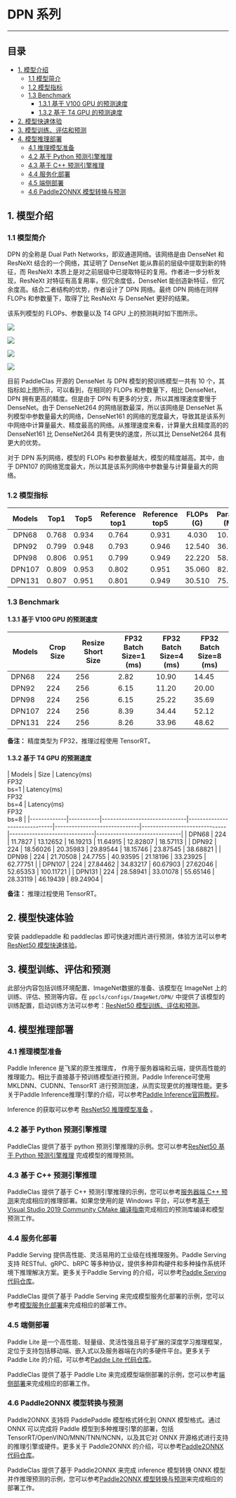 # DPN 系列
-----

## 目录

- [1. 模型介绍](#1)
    - [1.1 模型简介](#1.1)
    - [1.2 模型指标](#1.2)
    - [1.3 Benchmark](#1.3)
      - [1.3.1 基于 V100 GPU 的预测速度](#1.3.1)
      - [1.3.2 基于 T4 GPU 的预测速度](#1.3.2)
- [2. 模型快速体验](#2)
- [3. 模型训练、评估和预测](#3)
- [4. 模型推理部署](#4)
  - [4.1 推理模型准备](#4.1)
  - [4.2 基于 Python 预测引擎推理](#4.2)
  - [4.3 基于 C++ 预测引擎推理](#4.3)
  - [4.4 服务化部署](#4.4)
  - [4.5 端侧部署](#4.5)
  - [4.6 Paddle2ONNX 模型转换与预测](#4.6)

<a name='1'></a>

## 1. 模型介绍

<a name='1.1'></a>

### 1.1 模型简介

DPN 的全称是 Dual Path Networks，即双通道网络。该网络是由 DenseNet 和 ResNeXt 结合的一个网络，其证明了 DenseNet 能从靠前的层级中提取到新的特征，而 ResNeXt 本质上是对之前层级中已提取特征的复用。作者进一步分析发现，ResNeXt 对特征有高复用率，但冗余度低，DenseNet 能创造新特征，但冗余度高。结合二者结构的优势，作者设计了 DPN 网络。最终 DPN 网络在同样 FLOPs 和参数量下，取得了比 ResNeXt 与 DenseNet 更好的结果。

该系列模型的 FLOPs、参数量以及 T4 GPU 上的预测耗时如下图所示。

![](../../images/models/T4_benchmark/t4.fp32.bs4.DPN.flops.png)

![](../../images/models/T4_benchmark/t4.fp32.bs4.DPN.params.png)

![](../../images/models/T4_benchmark/t4.fp32.bs4.DPN.png)

![](../../images/models/T4_benchmark/t4.fp16.bs4.DPN.png)

目前 PaddleClas 开源的 DenseNet 与 DPN 模型的预训练模型一共有 10 个，其指标如上图所示，可以看到，在相同的 FLOPs 和参数量下，相比 DenseNet，DPN 拥有更高的精度。但是由于 DPN 有更多的分支，所以其推理速度要慢于 DenseNet。由于 DenseNet264 的网络层数最深，所以该网络是 DenseNet 系列模型中参数量最大的网络，DenseNet161 的网络的宽度最大，导致其是该系列中网络中计算量最大、精度最高的网络。从推理速度来看，计算量大且精度高的的 DenseNet161 比 DenseNet264 具有更快的速度，所以其比 DenseNet264 具有更大的优势。

对于 DPN 系列网络，模型的 FLOPs 和参数量越大，模型的精度越高。其中，由于 DPN107 的网络宽度最大，所以其是该系列网络中参数量与计算量最大的网络。

<a name='1.2'></a>

### 1.2 模型指标

| Models      | Top1   | Top5   | Reference<br>top1 | Reference<br>top5 | FLOPs<br>(G) | Params<br>(M) |
|:--:|:--:|:--:|:--:|:--:|:--:|:--:|
| DPN68       | 0.768  | 0.934  | 0.764             | 0.931             | 4.030        | 10.780            |
| DPN92       | 0.799  | 0.948  | 0.793             | 0.946             | 12.540       | 36.290            |
| DPN98       | 0.806  | 0.951  | 0.799             | 0.949             | 22.220       | 58.460            |
| DPN107      | 0.809  | 0.953  | 0.802             | 0.951             | 35.060       | 82.970            |
| DPN131      | 0.807  | 0.951  | 0.801             | 0.949             | 30.510       | 75.360            |

### 1.3 Benchmark

<a name='1.3.1'></a>

#### 1.3.1 基于 V100 GPU 的预测速度

| Models                               | Crop Size | Resize Short Size | FP32<br/>Batch Size=1<br/>(ms) | FP32<br/>Batch Size=4<br/>(ms) | FP32<br/>Batch Size=8<br/>(ms) |
|-------------|-----------|-------------------|-------------------|-------------------|-------------------|
| DPN68       | 224       | 256               | 2.82              | 10.90             | 14.45             |
| DPN92       | 224       | 256               | 6.15             | 11.20             | 20.00             |
| DPN98       | 224       | 256               | 6.15             | 25.22             | 35.69             |
| DPN107      | 224       | 256               | 8.39             | 34.44             | 52.12             |
| DPN131      | 224       | 256               | 8.26             | 33.96             | 48.62             |

**备注：** 精度类型为 FP32，推理过程使用 TensorRT。

<a name='1.3.2'></a>

#### 1.3.2 基于 T4 GPU 的预测速度

| Models      | Size | Latency(ms)<br>FP32<br>bs=1 | Latency(ms)<br>FP32<br>bs=4 | Latency(ms)<br>FP32<br>bs=8 |
|-------------|-----------|------------------------------|------------------------------|------------------------------|------------------------------|------------------------------|------------------------------|
| DPN68       | 224       | 11.7827                      | 13.12652                     | 16.19213                     | 11.64915                     | 12.82807                     | 18.57113                     |
| DPN92       | 224       | 18.56026                     | 20.35983                     | 29.89544                     | 18.15746                     | 23.87545                     | 38.68821                     |
| DPN98       | 224       | 21.70508                     | 24.7755                      | 40.93595                     | 21.18196                     | 33.23925                     | 62.77751                     |
| DPN107      | 224       | 27.84462                     | 34.83217                     | 60.67903                     | 27.62046                     | 52.65353                     | 100.11721                    |
| DPN131      | 224       | 28.58941                     | 33.01078                     | 55.65146                     | 28.33119                     | 46.19439                     | 89.24904                     |

**备注：** 推理过程使用 TensorRT。

<a name="2"></a>

## 2. 模型快速体验

安装 paddlepaddle 和 paddleclas 即可快速对图片进行预测，体验方法可以参考[ResNet50 模型快速体验](./ResNet.md#2)。

<a name="3"></a>

## 3. 模型训练、评估和预测

此部分内容包括训练环境配置、ImageNet数据的准备、该模型在 ImageNet 上的训练、评估、预测等内容。在 `ppcls/configs/ImageNet/DPN/` 中提供了该模型的训练配置，启动训练方法可以参考：[ResNet50 模型训练、评估和预测](./ResNet.md#3-模型训练评估和预测)。

<a name="4"></a>

## 4. 模型推理部署

<a name="4.1"></a>

### 4.1 推理模型准备

Paddle Inference 是飞桨的原生推理库， 作用于服务器端和云端，提供高性能的推理能力。相比于直接基于预训练模型进行预测，Paddle Inference可使用 MKLDNN、CUDNN、TensorRT 进行预测加速，从而实现更优的推理性能。更多关于Paddle Inference推理引擎的介绍，可以参考[Paddle Inference官网教程](https://www.paddlepaddle.org.cn/documentation/docs/zh/guides/infer/inference/inference_cn.html)。

Inference 的获取可以参考 [ResNet50 推理模型准备](./ResNet.md#4.1) 。

<a name="4.2"></a>

### 4.2 基于 Python 预测引擎推理

PaddleClas 提供了基于 python 预测引擎推理的示例。您可以参考[ResNet50 基于 Python 预测引擎推理](./ResNet.md#4.2) 完成模型的推理预测。

<a name="4.3"></a>

### 4.3 基于 C++ 预测引擎推理

PaddleClas 提供了基于 C++ 预测引擎推理的示例，您可以参考[服务器端 C++ 预测](../../deployment/image_classification/cpp/linux.md)来完成相应的推理部署。如果您使用的是 Windows 平台，可以参考[基于 Visual Studio 2019 Community CMake 编译指南](../../deployment/image_classification/cpp/windows.md)完成相应的预测库编译和模型预测工作。

<a name="4.4"></a>

### 4.4 服务化部署

Paddle Serving 提供高性能、灵活易用的工业级在线推理服务。Paddle Serving 支持 RESTful、gRPC、bRPC 等多种协议，提供多种异构硬件和多种操作系统环境下推理解决方案。更多关于Paddle Serving 的介绍，可以参考[Paddle Serving 代码仓库](https://github.com/PaddlePaddle/Serving)。

PaddleClas 提供了基于 Paddle Serving 来完成模型服务化部署的示例，您可以参考[模型服务化部署](../../deployment/image_classification/paddle_serving.md)来完成相应的部署工作。

<a name="4.5"></a>

### 4.5 端侧部署

Paddle Lite 是一个高性能、轻量级、灵活性强且易于扩展的深度学习推理框架，定位于支持包括移动端、嵌入式以及服务器端在内的多硬件平台。更多关于 Paddle Lite 的介绍，可以参考[Paddle Lite 代码仓库](https://github.com/PaddlePaddle/Paddle-Lite)。

PaddleClas 提供了基于 Paddle Lite 来完成模型端侧部署的示例，您可以参考[端侧部署](../../deployment/image_classification/paddle_lite.md)来完成相应的部署工作。

<a name="4.6"></a>

### 4.6 Paddle2ONNX 模型转换与预测

Paddle2ONNX 支持将 PaddlePaddle 模型格式转化到 ONNX 模型格式。通过 ONNX 可以完成将 Paddle 模型到多种推理引擎的部署，包括TensorRT/OpenVINO/MNN/TNN/NCNN，以及其它对 ONNX 开源格式进行支持的推理引擎或硬件。更多关于 Paddle2ONNX 的介绍，可以参考[Paddle2ONNX 代码仓库](https://github.com/PaddlePaddle/Paddle2ONNX)。

PaddleClas 提供了基于 Paddle2ONNX 来完成 inference 模型转换 ONNX 模型并作推理预测的示例，您可以参考[Paddle2ONNX 模型转换与预测](../../deployment/image_classification/paddle2onnx.md)来完成相应的部署工作。
